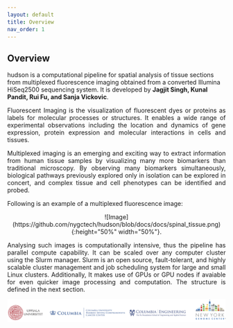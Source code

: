```yaml
---
layout: default
title: Overview
nav_order: 1
---
```



## Overview



 hudson is a computational pipeline for spatial analysis of tissue sections from multiplexed fluorescence imaging obtained from a converted Illumina
 HiSeq2500 sequencing system. It is developed by **Jagjit Singh, Kunal Pandit, Rui Fu, and Sanja Vickovic**.


<p align="justify ">
 Fluorescent Imaging is the visualization of fluorescent dyes or proteins as labels for molecular processes or structures. It enables a wide range of
 experimental observations including the location and dynamics of gene expression, protein expression and molecular interactions in cells and tissues.
</p>

<p align="justify ">
 Multiplexed imaging is an emerging and exciting way to extract information from human tissue samples by visualizing many more biomarkers than traditional
 microscopy. By observing many biomarkers simultaneously, biological pathways previously explored only in isolation can be explored in concert, and
 complex tissue and cell phenotypes can be identified and probed.
</p>

 
<p align="justify ">
 Following is an example of a multiplexed fluorescence image:
</p>

<p align="center ">
  ![Image](https://github.com/nygctech/hudson/blob/docs/docs/spinal_tissue.png){:height="50%" width="50%"}.
</p>

<p align="justify ">
 Analysing such images is computationally intensive, thus the pipeline has parallel compute capability. It can be scaled over any computer cluster using
 the Slurm manager. Slurm is an open source, fault-tolerant, and highly scalable cluster management and job scheduling system for large and small Linux
 clusters. Additionally, It makes use of GPUs or GPU nodes if avaiable for even quicker image processing and computation. The structure is defined in the
 next section.
</p>

  ![Image](banner.png)


